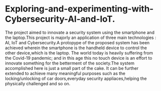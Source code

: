 # Exploring-and-experimenting-with-Cybersecurity-AI-and-IoT.
The project aimed to innovate a security system using the smartphone and the laptop.This project is majorly an application of three main technologies : AI, IoT and Cybersecurity.A protopype of the proposed system has been achieved wherein the smartphone is the handheld device to control the other device,which is the laptop. The world today is heavily suffering from the Covid-19 pandemic; and in this age this no touch device is an effort to innovate something for the betterment of the society.The system accomplished here is just a small part of the cake. It can be further extended to achieve many meaningful purposes such as the locking/unlocking of car doors,everyday security appliaces,helping the physically challenged and so on.
